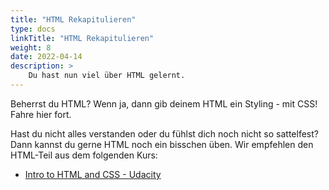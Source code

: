 ```yaml
---
title: "HTML Rekapitulieren"
type: docs
linkTitle: "HTML Rekapitulieren"
weight: 8
date: 2022-04-14
description: >
    Du hast nun viel über HTML gelernt.
---
```


Beherrst du HTML? Wenn ja, dann gib deinem HTML ein Styling - mit CSS! Fahre hier fort.

Hast du nicht alles verstanden oder du fühlst dich noch nicht so sattelfest? Dann kannst du gerne HTML noch ein bisschen üben. Wir empfehlen den HTML-Teil aus dem folgenden Kurs:
* [Intro to HTML and CSS - Udacity](https://www.udacity.com/course/intro-to-html-and-css--ud001)

